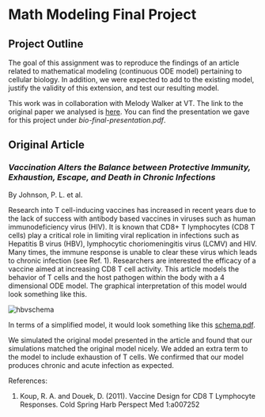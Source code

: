 # Math Modeling Final Project

## Project Outline
The goal of this assignment was to reproduce the findings of an article related to mathematical modeling (continuous ODE model) pertaining to cellular biology. In addition, we were expected to add to the existing model, justify the validity of this extension, and test our resulting model. 

This work was in collaboration with Melody Walker at VT. The link to the original paper we analysed is [here](http://jvi.asm.org/content/85/11/5565.full.pdf+html). You can find the presentation we gave for this project under *bio-final-presentation.pdf*.

## Original Article
### *Vaccination Alters the Balance between Protective Immunity, Exhaustion, Escape, and Death in Chronic Infections* 
By Johnson, P. L. et al. 

Research into T cell-inducing vaccines has increased in recent years due to the lack of success with antibody based vaccines in viruses such as human immunodeficiency virus (HIV). It is known that CD8+ T lymphocytes (CD8 T cells) play a critical role in limiting
viral replication in infections such as Hepatitis B virus (HBV), lymphocytic choriomeningitis virus (LCMV) and HIV. Many times, the immune response is unable to clear these virus which leads to chronic infection (see Ref. 1). Researchers are interested the efficacy of a
vaccine aimed at increasing CD8 T cell activity. This article models the behavior of T cells and the host pathogen within the body with a 4 dimensional ODE model. The graphical interpretation of this model would look something like this. 

![hbvschema](https://user-images.githubusercontent.com/40032919/43022495-5937f67c-8c1c-11e8-9386-66e424f274aa.jpg)

In terms of a simplified model, it would look something like this [schema.pdf](https://github.com/chrburris/Math_Bio_Modeling/files/2215247/schema.pdf).

We simulated the original model presented in the article and found that our simulations matched the original model nicely. We added an extra term to the model to include exhaustion of T cells. We confirmed that our model produces chronic and acute infection as expected. 

References:
1. Koup, R. A. and Douek, D. (2011). Vaccine Design for CD8 T Lymphocyte Responses. Cold Spring Harb Perspect Med 1:a007252
